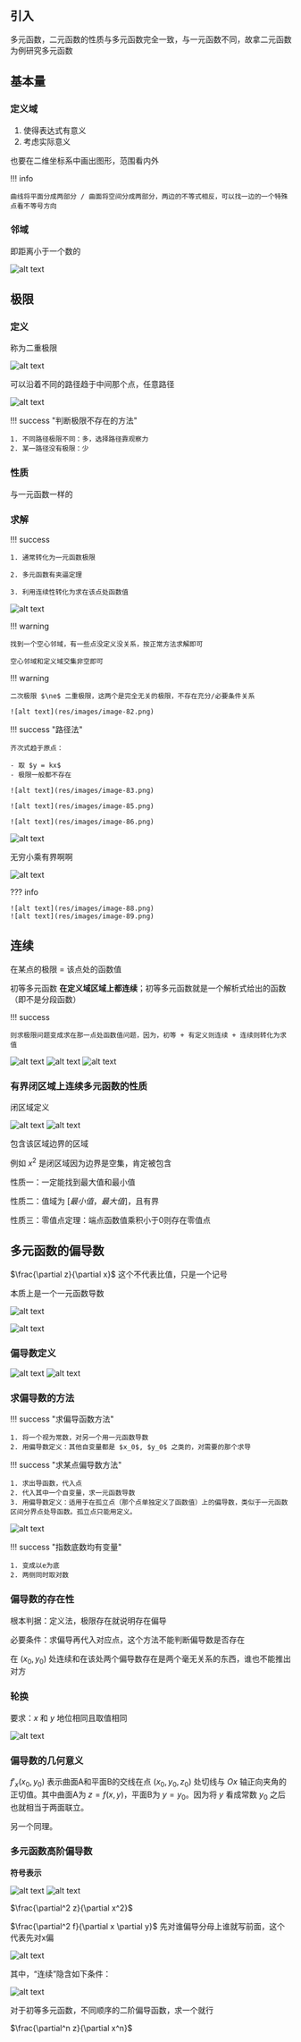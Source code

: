 ## 引入

多元函数，二元函数的性质与多元函数完全一致，与一元函数不同，故拿二元函数为例研究多元函数

## 基本量

### 定义域

1. 使得表达式有意义
2. 考虑实际意义

也要在二维坐标系中画出图形，范围看内外

!!! info 

    曲线将平面分成两部分 / 曲面将空间分成两部分，两边的不等式相反，可以找一边的一个特殊点看不等号方向

### 邻域

即距离小于一个数的

![alt text](res/images/image-76.png)

## 极限

### 定义

称为二重极限

![alt text](res/images/image-77.png)

可以沿着不同的路径趋于中间那个点，任意路径

![alt text](res/images/image-78.png)

!!! success "判断极限不存在的方法"

    1. 不同路径极限不同：多，选择路径靠观察力
    2. 某一路径没有极限：少

### 性质

与一元函数一样的

### 求解

!!! success

    1. 通常转化为一元函数极限

    2. 多元函数有夹逼定理

    3. 利用连续性转化为求在该点处函数值

![alt text](res/images/image-81.png)

!!! warning

    找到一个空心邻域，有一些点没定义没关系，按正常方法求解即可

    空心邻域和定义域交集非空即可

!!! warning

    二次极限 $\ne$ 二重极限，这两个是完全无关的极限，不存在充分/必要条件关系

    ![alt text](res/images/image-82.png)

!!! success "路径法"

    齐次式趋于原点：

    - 取 $y = kx$
    - 极限一般都不存在
    
    ![alt text](res/images/image-83.png)

    ![alt text](res/images/image-85.png)

    ![alt text](res/images/image-86.png)

![alt text](res/images/image-84.png)

无穷小乘有界啊啊

![alt text](res/images/image-87.png)

??? info

    ![alt text](res/images/image-88.png)
    ![alt text](res/images/image-89.png)

## 连续

在某点的极限 = 该点处的函数值

初等多元函数 **在定义域区域上都连续**；初等多元函数就是一个解析式给出的函数（即不是分段函数）

!!! success

    则求极限问题变成求在那一点处函数值问题，因为，初等 + 有定义则连续 + 连续则转化为求值

![alt text](res/images/image-90.png)
![alt text](res/images/image-91.png)
![alt text](image-3.png)

### 有界闭区域上连续多元函数的性质

闭区域定义

![alt text](image-4.png)
![alt text](image-5.png)

包含该区域边界的区域

例如 $x^2$ 是闭区域因为边界是空集，肯定被包含

性质一：一定能找到最大值和最小值

性质二：值域为 $[最小值，最大值]$，且有界

性质三：零值点定理：端点函数值乘积小于0则存在零值点

## 多元函数的偏导数

$\frac{\partial z}{\partial x}$ 这个不代表比值，只是一个记号

本质上是一个一元函数导数

![alt text](image-1.png)

![alt text](image-2.png)

### 偏导数定义

![alt text](image-6.png)
![alt text](image-7.png)

### 求偏导数的方法

!!! success "求偏导函数方法"

    1. 将一个视为常数，对另一个用一元函数导数
    2. 用偏导数定义：其他自变量都是 $x_0$, $y_0$ 之类的，对需要的那个求导

!!! success "求某点偏导数方法"

    1. 求出导函数，代入点
    2. 代入其中一个自变量，求一元函数导数
    3. 用偏导数定义：适用于在孤立点（那个点单独定义了函数值）上的偏导数，类似于一元函数区间分界点处导函数。孤立点只能用定义。

![alt text](image-8.png)

!!! success "指数底数均有变量"

    1. 变成以e为底
    2. 两侧同时取对数 


### 偏导数的存在性

根本判据：定义法，极限存在就说明存在偏导

必要条件：求偏导再代入对应点，这个方法不能判断偏导数是否存在

在 $(x_0, y_0)$ 处连续和在该处两个偏导数存在是两个毫无关系的东西，谁也不能推出对方

### 轮换

要求：$x$ 和 $y$ 地位相同且取值相同

![alt text](image-9.png)

### 偏导数的几何意义

$f'_x(x_0, y_0)$ 表示曲面A和平面B的交线在点 $(x_0, y_0, z_0)$ 处切线与 $Ox$ 轴正向夹角的正切值。其中曲面A为 $z = f(x, y)$，平面B为 $y = y_0$。因为将 $y$ 看成常数 $y_0$ 之后也就相当于两面联立。

另一个同理。

### 多元函数高阶偏导数

**符号表示**

![alt text](image-10.png)
![alt text](image-11.png)

$\frac{\partial^2 z}{\partial x^2}$

$\frac{\partial^2 f}{\partial x \partial y}$ 先对谁偏导分母上谁就写前面，这个代表先对x偏

![alt text](image-12.png)

其中，“连续”隐含如下条件：

![alt text](image-13.png)

对于初等多元函数，不同顺序的二阶偏导函数，求一个就行

$\frac{\partial^n z}{\partial x^n}$
